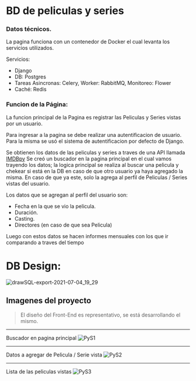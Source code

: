 # BD de peliculas y series

### Datos técnicos.
La pagina funciona con un contenedor de Docker el cual levanta los servicios utilizados.

Servicios:
- Django
- DB: Postgres
- Tareas Asincronas: Celery, Worker: RabbitMQ, Monitoreo: Flower
- Caché: Redis

### Funcion de la Página:
La funcion principal de la Pagina es registrar las Peliculas y Series vistas por un usuario.

Para ingresar a la pagina se debe realizar una autentificacion de usuario.
Para la misma se usó el sistema de autentificacion por defecto de Django.

Se obtienen los datos de las peliculas y series a traves de una API llamada [IMDBpy](https://github.com/alberanid/imdbpy "IMDBpy")
Se creó un buscador en la pagina principal en el cual vamos trayendo los datos; la logica principal se realiza al buscar
una pelicula y chekear si está en la DB en caso de que otro usuario ya haya agregado la misma. En caso de que ya este, solo
la agrega al perfil de Peliculas / Series vistas del usuario.

Los datos que se agregan al perfil del usuario son:
- Fecha en la que se vio la pelicula.
- Duración.
- Casting.
- Directores (en caso de que sea Pelicula)

Luego con estos datos se hacen informes mensuales con los que ir
comparando a traves del tiempo

# DB Design:
![drawSQL-export-2021-07-04_19_29](https://user-images.githubusercontent.com/35976464/124401131-28d84c80-dcfe-11eb-9563-f209b05c4f0f.png)

## Imagenes del proyecto

> El diseño del Front-End es representativo, se está desarrollando el mismo.
------------


Buscador en pagina principal
![PyS1](https://user-images.githubusercontent.com/35976464/126568729-29e466b2-733b-4cc8-8698-4f7ff7b9b288.png)

------------


Datos a agregar de Pelicula / Serie vista
![PyS2](https://user-images.githubusercontent.com/35976464/126568738-f8b3b560-f8d9-4539-9508-9d572516857e.png)

------------


Lista de las peliculas vistas
![PyS3](https://user-images.githubusercontent.com/35976464/126568741-69273bf9-e2ee-49cf-b334-511c84c175a6.png)
